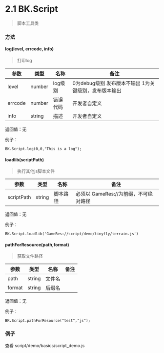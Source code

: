 # 2.1 BK.Script
> 脚本工具类

### 方法 
#### log(level, errcode, info)

> 打印log

 参数  | 类型 |名称 | 备注
------------- | ------------- | -------------| -------------
level | number | log级别 | 0为debug级别 发布版本不输出 1为关键级别，发布版本输出 
errcode | number| 错误代码  | 开发者自定义
info| string | 描述  | 开发者自定义
返回值：无

例子：

	BK.Script.log(0,0,"This is a log");



#### loadlib(scriptPath)

 > 执行其他js脚本文件
 
 参数  | 类型 |名称 | 备注
------------- | ------------- | -------------| -------------
scriptPath | string | 脚本路径 | 必须以 GameRes://为前缀，不可绝对路径	
返回值：无

例子：

	BK.Script.loadlib('GameRes://script/demo/tinyfly/terrain.js')
	
	

#### pathForResource(path,format)
 > 获取文件路径 
 
 参数  | 类型 |名称 | 备注
------------- | ------------- | -------------| -------------
path | string |  文件名 | 
format | string | 后缀名 | 

	
返回值：无


例子：

	BK.Script.pathForResource("test","js");
	

### 例子
查看 script/demo/basics/script_demo.js